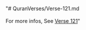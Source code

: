 "# QuranVerses/Verse-121.md <br> <br>For more infos, See [Verse 121](https://www.quranbookk.com/quran/search?q=121)"